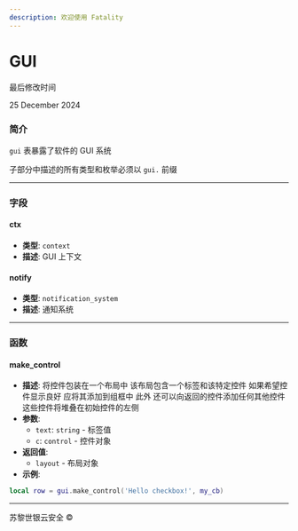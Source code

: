 ```yaml
---
description: 欢迎使用 Fatality
---
```


# GUI

最后修改时间

25 December 2024

### 简介

`gui` 表暴露了软件的 GUI 系统

子部分中描述的所有类型和枚举必须以 `gui.` 前缀

***

### 字段

#### ctx

* **类型**: `context`
* **描述**: GUI 上下文

#### notify

* **类型**: `notification_system`
* **描述**: 通知系统

***

### 函数

#### make\_control

* **描述**: 将控件包装在一个布局中 该布局包含一个标签和该特定控件 如果希望控件显示良好 应将其添加到组框中 此外 还可以向返回的控件添加任何其他控件 这些控件将堆叠在初始控件的左侧
* **参数**:
  * `text`: `string` - 标签值
  * `c`: `control` - 控件对象
* **返回值**:
  * `layout` - 布局对象
* **示例**:

```lua
local row = gui.make_control('Hello checkbox!', my_cb)
```

***

苏黎世银云安全 ©
